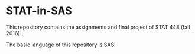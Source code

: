 # STAT-in-SAS

This repository contains the assignments and final project of STAT 448 (fall 2016).

The basic language of this repository is SAS!
